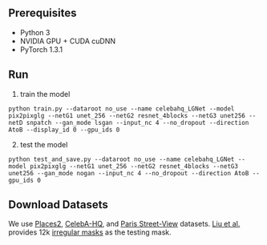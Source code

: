 ## Prerequisites
- Python 3
- NVIDIA GPU + CUDA cuDNN
- PyTorch 1.3.1

## Run
1. train the model
```
python train.py --dataroot no_use --name celebahq_LGNet --model pix2pixglg --netG1 unet_256 --netG2 resnet_4blocks --netG3 unet256 --netD snpatch --gan_mode lsgan --input_nc 4 --no_dropout --direction AtoB --display_id 0 --gpu_ids 0
```
2. test the model
```
python test_and_save.py --dataroot no_use --name celebahq_LGNet --model pix2pixglg --netG1 unet_256 --netG2 resnet_4blocks --netG3 unet256 --gan_mode nogan --input_nc 4 --no_dropout --direction AtoB --gpu_ids 0
```

## Download Datasets
We use [Places2](http://places2.csail.mit.edu/), [CelebA-HQ](https://github.com/switchablenorms/CelebAMask-HQ), and [Paris Street-View](https://github.com/pathak22/context-encoder) datasets. [Liu et al.](https://arxiv.org/abs/1804.07723) provides 12k [irregular masks](https://nv-adlr.github.io/publication/partialconv-inpainting) as the testing mask. 
